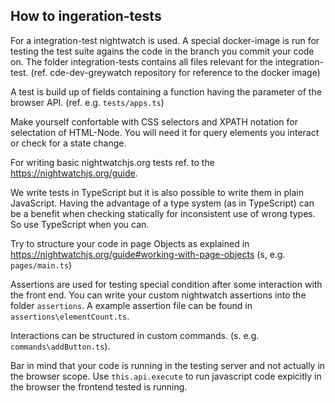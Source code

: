 ## How to ingeration-tests

For a integration-test nightwatch is used. A special docker-image is run for testing the
test suite agains the code in the branch you commit your code on. The folder integration-tests contains all files relevant for the integration-test.
(ref. cde-dev-greywatch repository for reference to the docker image)

A test is build up of fields containing a function having the parameter of the browser API. (ref. e.g. `tests/apps.ts`)

Make yourself confortable with CSS selectors and XPATH notation for selectation of HTML-Node. You will need it for query elements you interact or check for a state change.

For writing basic nightwatchjs.org tests ref. to the https://nightwatchjs.org/guide.

We write tests in TypeScript but it is also possible to write them in plain JavaScript. Having the advantage of a type system (as in TypeScript) can be a benefit when checking statically for inconsistent use of wrong types. So use TypeScript when you can.

Try to structure your code in page Objects as explained in https://nightwatchjs.org/guide#working-with-page-objects (s, e.g. `pages/main.ts`)

Assertions are used for testing special condition after some interaction with the front end. You can write your custom nightwatch assertions into the folder `assertions`. A example assertion file can be found in `assertions\elementCount.ts`.

Interactions can be structured in custom commands. (s. e.g. `commands\addButton.ts`).

Bar in mind that your code is running in the testing server and not actually in the browser scope. Use `this.api.execute` to run javascript code expicitly in the browser the frontend tested is running.